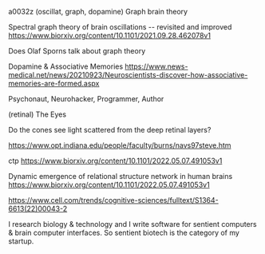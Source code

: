 a0032z
(oscillat, graph, dopamine) Graph brain theory

Spectral graph theory of brain oscillations -- revisited and improved
https://www.biorxiv.org/content/10.1101/2021.09.28.462078v1

Does Olaf Sporns talk about graph theory

Dopamine & Associative Memories 
https://www.news-medical.net/news/20210923/Neuroscientists-discover-how-associative-memories-are-formed.aspx

Psychonaut, Neurohacker, Programmer, Author

(retinal) The Eyes

Do the cones see light scattered from the deep retinal layers?

https://www.opt.indiana.edu/people/faculty/burns/navs97steve.htm

ctp
https://www.biorxiv.org/content/10.1101/2022.05.07.491053v1

Dynamic emergence of relational structure network in human brains
https://www.biorxiv.org/content/10.1101/2022.05.07.491053v1

https://www.cell.com/trends/cognitive-sciences/fulltext/S1364-6613(22)00043-2

I research biology & technology and I write software for sentient computers & brain computer interfaces. So sentient biotech is the category of my startup.
